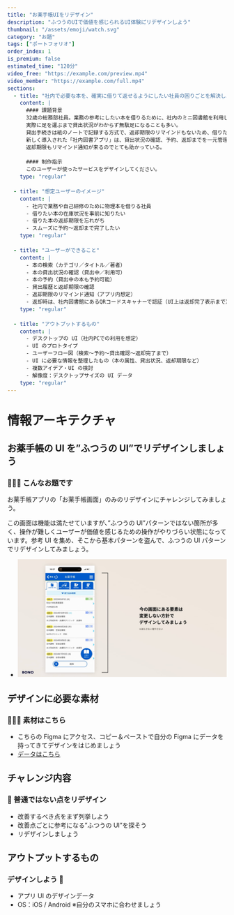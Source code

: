 ```yaml
---
title: "お薬手帳UIをリデザイン"
description: "ふつうのUIで価値を感じられるUI体験に゙リデザインしよう"
thumbnail: "/assets/emoji/watch.svg"
category: "お題"
tags: ["ポートフォリオ"]
order_index: 1
is_premium: false
estimated_time: "120分"
video_free: "https://example.com/preview.mp4"
video_member: "https://example.com/full.mp4"
sections:
  - title: "社内で必要な本を、確実に借りて返せるようにしたい社員の困りごとを解決しよう！"
    content: |
      #### 課題背景
      32歳の総務部社員。業務の参考にしたい本を借りるために、社内のミニ図書館を利用しているが、
      実際に足を運ぶまで貸出状況がわからず無駄足になることも多い。
      貸出手続きは紙のノートで記録する方式で、返却期限のリマインドもないため、借りたまま忘れてしまうこともあった。
      新しく導入された「社内図書アプリ」は、貸出状況の確認、予約、返却までを一元管理でき、
      返却期限もリマインド通知が来るのでとても助かっている。

      #### 制作指示
      このユーザーが使ったサービスをデザインしてください。
    type: "regular"

  - title: "想定ユーザーのイメージ"
    content: |
      - 社内で業務や自己研修のために物理本を借りる社員
      - 借りたい本の在庫状況を事前に知りたい
      - 借りた本の返却期限を忘れがち
      - スムーズに予約〜返却まで完了したい
    type: "regular"

  - title: "ユーザーができること"
    content: |
      - 本の検索（カテゴリ／タイトル／著者）
      - 本の貸出状況の確認（貸出中／利用可）
      - 本の予約（貸出中の本も予約可能）
      - 貸出履歴と返却期限の確認
      - 返却期限のリマインド通知（アプリ内想定）
      - 返却時は、社内図書館にあるQRコードスキャナーで認証（UI上は返却完了表示まで）
    type: "regular"

  - title: "アウトプットするもの"
    content: |
      - デスクトップの UI（社内PCでの利用を想定）
      - UI のプロトタイプ
      - ユーザーフロー図（検索〜予約〜貸出確認〜返却完了まで）
      - UI に必要な情報を整理したもの（本の属性、貸出状況、返却期限など）
      - 複数アイデア・UI の検討
      - 解像度：デスクトップサイズの UI データ
    type: "regular"
---
```


# 情報アーキテクチャ

## お薬手帳の UI を”ふつうの UI”でリデザインしましょう

### 🙋🙋‍♀️ こんなお題です

お薬手帳アプリの「お薬手帳画面」のみのリデザインにチャレンジしてみましょう。

この画面は機能は満たせていますが、”ふつうの UI”パターンではない箇所が多く、操作が難しくユーザーが価値を感じるための操作がやりづらい状態になっています。参考 UI を集め、そこから基本パターンを盗んで、ふつうの UI パターンでリデザインしてみましょう。

- ![お題の画面UIイメージ](../../assets/images/対象の画面.jpg)

## デザインに必要な素材

### 🙋🙋‍♀️ 素材はこちら

- こちらの Figma にアクセス、コピー＆ペーストで自分の Figma にデータを持ってきてデザインをはじめましょう
- [データはこちら](https://www.figma.com/design/D1uluKgh1qucbYOBW8DoHa/UI%E3%83%87%E3%82%B6%E3%82%A4%E3%83%B3%E5%9F%BA%E6%9C%AC%E5%8E%9F%E5%89%87?node-id=0-1&t=rRIN3BoAWHv3ccHK-1)

## チャレンジ内容

### 🚩 普通ではない点をリデザイン

- 改善するべき点をまず列挙しよう
- 改善点ごとに参考になる”ふつうの UI”を探そう
- リデザインしましょう

## アウトプットするもの

### デザインしよう 💪

- アプリ UI のデザインデータ
- OS：iOS / Android ※自分のスマホに合わせましょう

